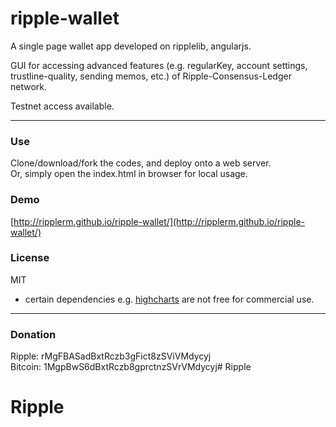 # ripple-wallet

A single page wallet app developed on ripplelib, angularjs.

GUI for accessing advanced features (e.g. regularKey, account settings, trustline-quality, sending memos, etc.) of Ripple-Consensus-Ledger network.

Testnet access available.

---

### Use
Clone/download/fork the codes, and deploy onto a web server.  
Or, simply open the index.html in browser for local usage.

### Demo
[http://ripplerm.github.io/ripple-wallet/](http://ripplerm.github.io/ripple-wallet/)

### License
MIT  

* certain dependencies e.g. [highcharts](https://www.highcharts.com/license) are not free for commercial use.

---

### Donation
Ripple: rMgFBASadBxtRczb3gFict8zSViVMdycyj  
Bitcoin: 1MgpBwS6dBxtRczb8gprctnzSVrVMdycyj# Ripple
# Ripple
